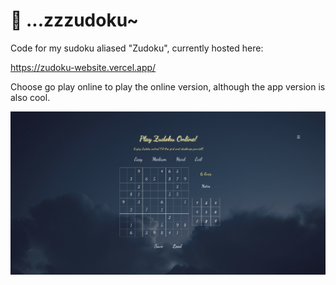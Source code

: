 # 🌙 ...zzzudoku~

Code for my sudoku aliased "Zudoku", currently hosted here:

https://zudoku-website.vercel.app/

Choose go play online to play the online version, although the app version is also cool.

![alt text](api/static/images/image2.png)
